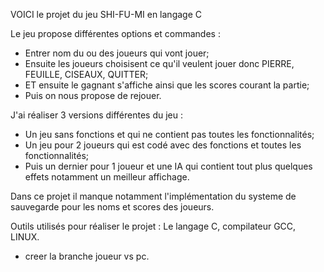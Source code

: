 VOICI le projet du jeu SHI-FU-MI en langage C

Le jeu propose différentes options et commandes :

- Entrer nom du ou des joueurs qui vont jouer;
- Ensuite les joueurs choisisent ce qu'il veulent jouer donc PIERRE, FEUILLE, CISEAUX, QUITTER;
- ET ensuite le gagnant s'affiche ainsi que les scores courant la partie;
- Puis on nous propose de rejouer.

J'ai réaliser 3 versions différentes du jeu :

- Un jeu sans fonctions et qui ne contient pas toutes les fonctionnalités;
- Un jeu pour 2 joueurs qui est codé avec des fonctions et toutes les fonctionnalités;
- Puis un dernier pour 1 joueur et une IA qui contient tout plus quelques effets notamment un meilleur affichage.


Dans ce projet il manque notamment l'implémentation du systeme de sauvegarde pour les noms et scores des joueurs.

Outils utilisés pour réaliser le projet : Le langage C, compilateur GCC, LINUX.

+ creer la branche joueur vs pc. 

